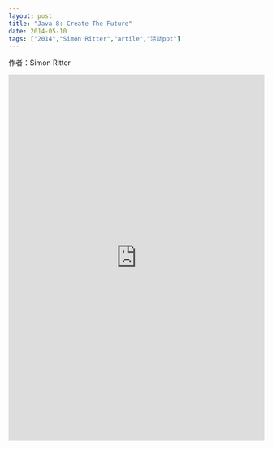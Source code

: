 ```yaml
---
layout: post
title: "Java 8: Create The Future"
date: 2014-05-10
tags: ["2014","Simon Ritter","artile","活动ppt"]
---
```


作者：Simon Ritter

<embed src="http://greenteajug.github.io/images/Java_8_Create_The_Future.pdf" type="application/pdf" height="720" width="100%" />
